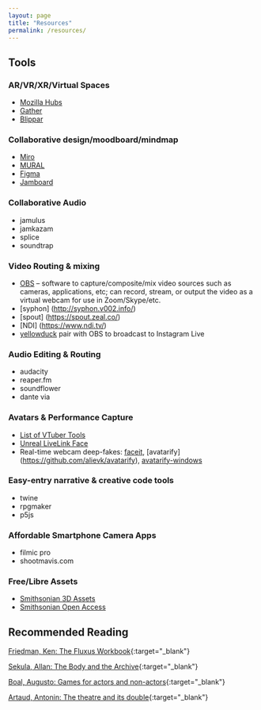 ```yaml
---
layout: page
title: "Resources"
permalink: /resources/
---
```


## Tools

### AR/VR/XR/Virtual Spaces

- [Mozilla Hubs](https://hubs.mozilla.com/)
- [Gather](https://gather.town/)
- [Blippar](https://blippar.com)

### Collaborative design/moodboard/mindmap

- [Miro](https://miro.com/)
- [MURAL](https://www.mural.co/)
- [Figma](https://www.figma.com/)
- [Jamboard](https://jamboard.google.com/)

### Collaborative Audio

- jamulus
- jamkazam
- splice
- soundtrap

### Video Routing & mixing

- [OBS](https://obsproject.com/) &#x2013; software to capture/composite/mix video sources such as cameras, applications, etc; can record, stream, or output the video as a virtual webcam for use in Zoom/Skype/etc.
- [syphon] (http://syphon.v002.info/)
- [spout] (https://spout.zeal.co/)
- [NDI] (https://www.ndi.tv/)
- [yellowduck](https://test) pair with OBS to broadcast to Instagram Live

### Audio Editing & Routing

- audacity
- reaper.fm
- soundflower
- dante via

### Avatars & Performance Capture

- [List of VTuber Tools](https://virtualyoutuber.fandom.com/wiki/List_of_VTuber-related_software_and_resources)
- [Unreal LiveLink Face](https://www.unrealengine.com/en-US/blog/new-live-link-face-ios-app-now-available-for-real-time-facial-capture-with-unreal-engine)
- Real-time webcam deep-fakes: [faceit](https://github.com/alew3/faceit_live3), [avatarify] (https://github.com/alievk/avatarify), [avatarify-windows](https://github.com/9of9/avatarify-windows)

### Easy-entry narrative & creative code tools

- twine
- rpgmaker
- p5js

### Affordable Smartphone Camera Apps

- filmic pro
- shootmavis.com

### Free/Libre Assets

- [Smithsonian 3D Assets](https://3d.si.edu/cc0?utm_source=siedu&utm_medium=referral&utm_campaign=oa)
- [Smithsonian Open Access](https://www.si.edu/openaccess?fbclid=IwAR1thX8vgvYEYmif4m0n79RvEs6q1TuY57ajE-A__EwVvNYxUPwbjsa-GQ0)

## Recommended Reading

[Friedman, Ken: The Fluxus Workbook](https://www.dropbox.com/s/ito5xd0gbf6iyr3/Friedman%2C%20Ken%20The%20Fluxus%20Workbook.pdf?dl=0){:target="\_blank"}

[Sekula, Allan: The Body and the Archive](https://www.dropbox.com/s/0cj5uz6982wkk38/Sekula%2C%20Allan%20The%20Body%20and%20The%20Archive.pdf?dl=0){:target="\_blank"}

[Boal, Augusto: Games for actors and non-actors](https://www.dropbox.com/s/twz4p4cjzqkex0v/Boal%2C%20Augusto%20Games%20for%20actors%20and%20non%20actors.pdf?dl=0){:target="\_blank"}

[Artaud, Antonin: The theatre and its double](https://www.dropbox.com/s/jlgi7r5bbkwfdv6/Artaud%2C%20Antonin%20The%20Theatre%20and%20its%20double.pdf?dl=0){:target="\_blank"}
